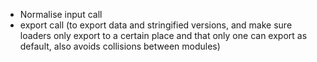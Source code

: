 - Normalise input call
- export call (to export data and stringified versions, and make sure loaders
only export to a certain place and that only one can export as default, also
avoids collisions between modules)